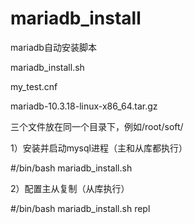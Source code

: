 # mariadb_install
mariadb自动安装脚本

mariadb_install.sh

my_test.cnf

mariadb-10.3.18-linux-x86_64.tar.gz

三个文件放在同一个目录下，例如/root/soft/

1）安装并启动mysql进程（主和从库都执行） 

#/bin/bash mariadb_install.sh

2）配置主从复制（从库执行）

#/bin/bash mariadb_install.sh repl
